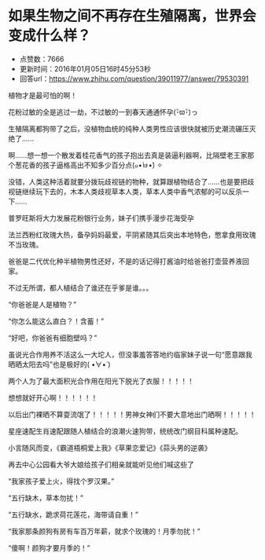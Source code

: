 # 如果生物之间不再存在生殖隔离，世界会变成什么样？
- 点赞数：7666
- 更新时间：2016年01月05日16时45分53秒
- 回答url：https://www.zhihu.com/question/39011977/answer/79530391
<body>
 <p data-pid="9CiT56gW">植物才是最可怕的啊！</p>
 <p data-pid="AtU19dwV">花粉过敏的全是逃过一劫，不过敏的一到春天通通怀孕(･ิϖ･ิ)っ</p>
 <p data-pid="yAxiKGU0">生殖隔离都狗带了之后，没植物血统的纯种人类男性应该很快就被历史潮流碾压灭绝了……</p>
 <p data-pid="dMlUcNSk">啊……想一想一个散发着桂花香气的孩子抱出去真是装逼利器啊，比隔壁老王家那个葱花香的孩子逼格高出不知多少百分点(๑•̀ㅂ•́) ✧</p>
 <p data-pid="4o6uk7is">没错，人类这种活着就要分拨玩歧视链的物种，就算跟植物结合了……也是要把歧视链继续玩下去的，木本人类歧视草本人类，草本人类中香气浓郁的可以反杀一下……</p>
 <p data-pid="PLjTxtOu">普罗旺斯将大力发展花粉银行业务，妹子们携手漫步花海受孕</p>
 <p data-pid="xUdvFNH4">法兰西粉红玫瑰大热，备孕妈妈最爱，平阴紧随其后突出本地特色，憋拿食用玫瑰不当玫瑰。</p>
 <p data-pid="QPCBlNoz">爸爸是二代优化种半植物男性还好，不是的话记得打酱油时给爸爸打壶营养液回家。</p>
 <p data-pid="lR6gBJrg">不过无所谓，都人植结合了谁还在乎爹是谁。。。</p>
 <p data-pid="ctsmflSI">“你爸爸是人是植物？”</p>
 <p data-pid="FtBzib5k">“你怎么能这么直白？！含蓄！”</p>
 <p data-pid="Sr91-8b5">“好吧，你爸爸有细胞壁吗？”</p>
 <p data-pid="FD7D9kNC">虽说光合作用养不活这么一大坨人，但没事羞答答地约临家妹子说一句“愿意跟我晒晒太阳去吗”也是极好的( •̀∀•́ )</p>
 <p data-pid="9MlfhS4D">两个人为了最大面积光合作用在阳光下脱光了衣服！！！！！</p>
 <p data-pid="DHvFsskt">想想就好开心啊！！！！！！</p>
 <p data-pid="ICUfiHed">以后出门裸晒不算耍流氓了！！！！！男神女神们不要大意地出门晒啊！！！！！</p>
 <p data-pid="JOkLoynt">星座速配生肖速配跟随人植结合的浪潮火速狗带，统统改门纲目科属种速配。</p>
 <p data-pid="aL02kLsX">小言随风而变，《霸道梧桐爱上我》《草果恋爱记》《蒜头男的逆袭》</p>
 <p data-pid="DSly7rVP">再去中心公园看大爷大娘给孩子们相亲就能听见他们喊这些了</p>
 <p data-pid="XeEMNTdn">“我家孩子爱上火，得找个罗汉果。”</p>
 <p data-pid="L-WNoE82">“五行缺木，草本勿扰！”</p>
 <p data-pid="KxvZisNB">“五行缺水，跪求荷花莲花，海带请自重！”</p>
 <p data-pid="LB9YvymT">“我家那条颜狗有房有车百万年薪，就求个玫瑰的！月季勿扰！”</p>
 <p data-pid="viu4HQy8">“傻啊！颜狗才要月季的！”</p>
</body>